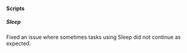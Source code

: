 
#### Scripts

##### Sleep

Fixed an issue where sometimes tasks using Sleep did not continue as expected.
